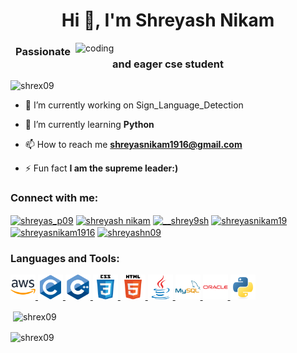 <h1 align="center">Hi 👋, I'm Shreyash Nikam</h1>
<img align="right" alt="coding" width="400" src="https://encrypted-tbn0.gstatic.com/images?q=tbn:ANd9GcTIrOCDpVQlw2KFpiitRJUJHN1rDRGRbNTk0Q&s">

<h3 align="center">Passionate and eager cse student</h3>

<p align="left"> <img src="https://komarev.com/ghpvc/?username=shrex09&label=Profile%20views&color=0e75b6&style=flat" alt="shrex09" /> </p>

- 🔭 I’m currently working on Sign_Language_Detection

- 🌱 I’m currently learning **Python**

- 📫 How to reach me **shreyasnikam1916@gmail.com**

- ⚡ Fun fact **I am the supreme leader:)**

<h3 align="left">Connect with me:</h3>
<p align="left">
<a href="https://twitter.com/shreyas_p09" target="blank"><img align="center" src="https://raw.githubusercontent.com/rahuldkjain/github-profile-readme-generator/master/src/images/icons/Social/twitter.svg" alt="shreyas_p09" height="30" width="40" /></a>
<a href="https://linkedin.com/in/shreyash nikam" target="blank"><img align="center" src="https://raw.githubusercontent.com/rahuldkjain/github-profile-readme-generator/master/src/images/icons/Social/linked-in-alt.svg" alt="shreyash nikam" height="30" width="40" /></a>
<a href="https://instagram.com/__shrey9sh" target="blank"><img align="center" src="https://raw.githubusercontent.com/rahuldkjain/github-profile-readme-generator/master/src/images/icons/Social/instagram.svg" alt="__shrey9sh" height="30" width="40" /></a>
<a href="https://www.codechef.com/users/shreyasnikam19" target="blank"><img align="center" src="https://cdn.jsdelivr.net/npm/simple-icons@3.1.0/icons/codechef.svg" alt="shreyasnikam19" height="30" width="40" /></a>
<a href="https://www.hackerrank.com/shreyasnikam1916" target="blank"><img align="center" src="https://raw.githubusercontent.com/rahuldkjain/github-profile-readme-generator/master/src/images/icons/Social/hackerrank.svg" alt="shreyasnikam1916" height="30" width="40" /></a>
<a href="https://www.leetcode.com/shreyashn09" target="blank"><img align="center" src="https://raw.githubusercontent.com/rahuldkjain/github-profile-readme-generator/master/src/images/icons/Social/leet-code.svg" alt="shreyashn09" height="30" width="40" /></a>
</p>

<h3 align="left">Languages and Tools:</h3>
<p align="left"> <a href="https://aws.amazon.com" target="_blank" rel="noreferrer"> <img src="https://raw.githubusercontent.com/devicons/devicon/master/icons/amazonwebservices/amazonwebservices-original-wordmark.svg" alt="aws" width="40" height="40"/> </a> <a href="https://www.cprogramming.com/" target="_blank" rel="noreferrer"> <img src="https://raw.githubusercontent.com/devicons/devicon/master/icons/c/c-original.svg" alt="c" width="40" height="40"/> </a> <a href="https://www.w3schools.com/cpp/" target="_blank" rel="noreferrer"> <img src="https://raw.githubusercontent.com/devicons/devicon/master/icons/cplusplus/cplusplus-original.svg" alt="cplusplus" width="40" height="40"/> </a> <a href="https://www.w3schools.com/css/" target="_blank" rel="noreferrer"> <img src="https://raw.githubusercontent.com/devicons/devicon/master/icons/css3/css3-original-wordmark.svg" alt="css3" width="40" height="40"/> </a> <a href="https://www.w3.org/html/" target="_blank" rel="noreferrer"> <img src="https://raw.githubusercontent.com/devicons/devicon/master/icons/html5/html5-original-wordmark.svg" alt="html5" width="40" height="40"/> </a> <a href="https://www.java.com" target="_blank" rel="noreferrer"> <img src="https://raw.githubusercontent.com/devicons/devicon/master/icons/java/java-original.svg" alt="java" width="40" height="40"/> </a> <a href="https://www.mysql.com/" target="_blank" rel="noreferrer"> <img src="https://raw.githubusercontent.com/devicons/devicon/master/icons/mysql/mysql-original-wordmark.svg" alt="mysql" width="40" height="40"/> </a> <a href="https://www.oracle.com/" target="_blank" rel="noreferrer"> <img src="https://raw.githubusercontent.com/devicons/devicon/master/icons/oracle/oracle-original.svg" alt="oracle" width="40" height="40"/> </a> <a href="https://www.python.org" target="_blank" rel="noreferrer"> <img src="https://raw.githubusercontent.com/devicons/devicon/master/icons/python/python-original.svg" alt="python" width="40" height="40"/> </a> </p>

<p>&nbsp;<img align="center" src="https://github-readme-stats.vercel.app/api?username=shrex09&show_icons=true&locale=en" alt="shrex09" /></p>

<p><img align="center" src="https://github-readme-streak-stats.herokuapp.com/?user=shrex09&" alt="shrex09" /></p>
